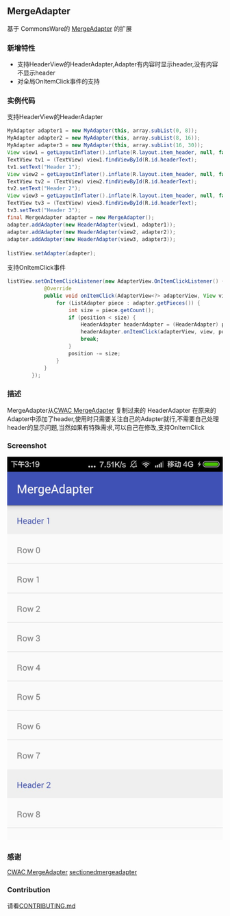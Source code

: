 ## MergeAdapter

基于 CommonsWare的 [MergeAdapter](https://github.com/commonsguy/cwac-merge) 的扩展
 
### 新增特性
 - 支持HeaderView的HeaderAdapter,Adapter有内容时显示header,没有内容不显示header
 - 对全局OnItemClick事件的支持
 
 

### 实例代码

支持HeaderView的HeaderAdapter

```java
MyAdapter adapter1 = new MyAdapter(this, array.subList(0, 8));
MyAdapter adapter2 = new MyAdapter(this, array.subList(8, 16));
MyAdapter adapter3 = new MyAdapter(this, array.subList(16, 30));
View view1 = getLayoutInflater().inflate(R.layout.item_header, null, false);
TextView tv1 = (TextView) view1.findViewById(R.id.headerText);
tv1.setText("Header 1");
View view2 = getLayoutInflater().inflate(R.layout.item_header, null, false);
TextView tv2 = (TextView) view2.findViewById(R.id.headerText);
tv2.setText("Header 2");
View view3 = getLayoutInflater().inflate(R.layout.item_header, null, false);
TextView tv3 = (TextView) view3.findViewById(R.id.headerText);
tv3.setText("Header 3");
final MergeAdapter adapter = new MergeAdapter();
adapter.addAdapter(new HeaderAdapter(view1, adapter1));
adapter.addAdapter(new HeaderAdapter(view2, adapter2));
adapter.addAdapter(new HeaderAdapter(view3, adapter3));

listView.setAdapter(adapter);
```


支持OnItemClick事件

```java
listView.setOnItemClickListener(new AdapterView.OnItemClickListener() {
            @Override
            public void onItemClick(AdapterView<?> adapterView, View view, int position, long id) {
                for (ListAdapter piece : adapter.getPieces()) {
                    int size = piece.getCount();
                    if (position < size) {
                        HeaderAdapter headerAdapter = (HeaderAdapter) piece;
                        headerAdapter.onItemClick(adapterView, view, position, id);
                        break;
                    }
                    position -= size;
                }
            }
        });
```


### 描述
MergeAdapter从[CWAC MergeAdapter](https://github.com/commonsguy/cwac-merge) 复制过来的
HeaderAdapter 在原来的Adapter中添加了header,使用时只需要关注自己的Adapter就行,不需要自己处理header的显示问题,当然如果有特殊需求,可以自己在修改,支持OnItemClick



### Screenshot

![Screenshot](art/mergeadapter_2016_08_28_001.png)



### 感谢
[CWAC MergeAdapter](https://github.com/commonsguy/cwac-merge)
[sectionedmergeadapter](https://github.com/abacritt/sectionedmergeadapter)


### Contribution

 请看[CONTRIBUTING.md](/CONTRIBUTING.md)